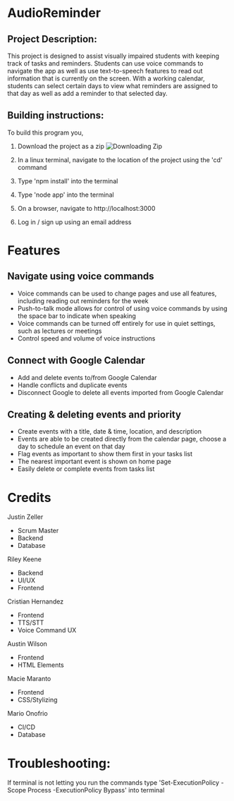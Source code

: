 # AudioReminder

## Project Description:

This project is designed to assist visually impaired students with keeping track of tasks and reminders.
Students can use voice commands to navigate the app as well as use text-to-speech features to read out 
information that is currently on the screen. With a working calendar, students can select certain days 
to view what reminders are assigned to that day as well as add a reminder to that selected day.


## Building instructions:

To build this program you,

1. Download the project as a zip
![Downloading Zip](/public/images/zip.png "Downloading Zip file")

2. In a linux terminal, navigate to the location of the project using the 'cd' command

3. Type 'npm install' into the terminal

4. Type 'node app' into the terminal

5. On a browser, navigate to http://localhost:3000

6. Log in / sign up using an email address

# Features
## Navigate using voice commands
- Voice commands can be used to change pages and use all features, including reading out reminders for the week
- Push-to-talk mode allows for control of using voice commands by using the space bar to indicate when speaking
- Voice commands can be turned off entirely for use in quiet settings, such as lectures or meetings
- Control speed and volume of voice instructions
## Connect with Google Calendar
- Add and delete events to/from Google Calendar
- Handle conflicts and duplicate events
- Disconnect Google to delete all events imported from Google Calendar
## Creating & deleting events and priority
- Create events with a title, date & time, location, and description
- Events are able to be created directly from the calendar page, choose a day to schedule an event on that day
- Flag events as important to show them first in your tasks list
- The nearest important event is shown on home page
- Easily delete or complete events from tasks list

# Credits

Justin Zeller 
- Scrum Master
- Backend
- Database

Riley Keene
- Backend
- UI/UX
- Frontend

Cristian Hernandez
- Frontend
- TTS/STT
- Voice Command UX

Austin Wilson
- Frontend
- HTML Elements

Macie Maranto
- Frontend
- CSS/Stylizing

Mario Onofrio
- CI/CD
- Database


# Troubleshooting:

If terminal is not letting you run the commands type 'Set-ExecutionPolicy -Scope Process -ExecutionPolicy Bypass' into terminal
